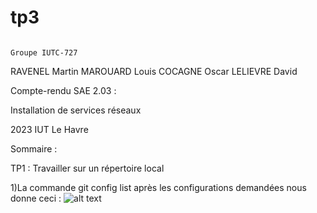 # tp3
                                                                                        Groupe IUTC-727
RAVENEL Martin
MAROUARD Louis
COCAGNE Oscar
LELIEVRE David










Compte-rendu SAE 2.03 :

Installation de services réseaux
















2023                                                                                                                     IUT Le Havre

Sommaire : 











TP1 : Travailler sur un répertoire local

1)La commande git config list après les configurations demandées nous donne ceci : 
![alt text](/images/sae2.03(1).jpeg)
